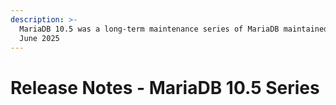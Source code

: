 ```yaml
---
description: >-
  MariaDB 10.5 was a long-term maintenance series of MariaDB maintained until
  June 2025
---
```


# Release Notes - MariaDB 10.5 Series

